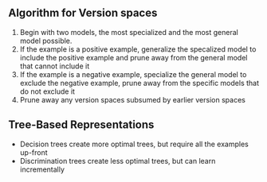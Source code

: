 
## Algorithm for Version spaces

1) Begin with two models, the most specialized and the most general model possible.
2) If the example is a positive example, generalize the specalized model to include the positive example and prune away from the general model that cannot include it
3) If the example is a negative example, specialize the general model to exclude the negative example, prune away from the specific models that do not exclude it
4) Prune away any version spaces subsumed by earlier version spaces

## Tree-Based Representations

- Decision trees create more optimal trees, but require all the examples up-front
- Discrimination trees create less optimal trees, but can learn incrementally

